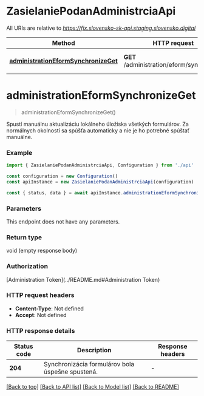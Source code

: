 # ZasielaniePodanAdministrciaApi

All URIs are relative to *https://fix.slovensko-sk-api.staging.slovensko.digital*

| Method                                                                      | HTTP request                              | Description                      |
| --------------------------------------------------------------------------- | ----------------------------------------- | -------------------------------- |
| [**administrationEformSynchronizeGet**](#administrationeformsynchronizeget) | **GET** /administration/eform/synchronize | Spustí synchronizáciu formulárov |

# **administrationEformSynchronizeGet**

> administrationEformSynchronizeGet()

Spustí manuálnu aktualizáciu lokálneho úložiska všetkých formulárov. Za normálnych okolností sa spúšťa automaticky a nie je ho potrebné spúštať manuálne.

### Example

```typescript
import { ZasielaniePodanAdministrciaApi, Configuration } from './api'

const configuration = new Configuration()
const apiInstance = new ZasielaniePodanAdministrciaApi(configuration)

const { status, data } = await apiInstance.administrationEformSynchronizeGet()
```

### Parameters

This endpoint does not have any parameters.

### Return type

void (empty response body)

### Authorization

[Administration Token](../README.md#Administration Token)

### HTTP request headers

- **Content-Type**: Not defined
- **Accept**: Not defined

### HTTP response details

| Status code | Description                                      | Response headers |
| ----------- | ------------------------------------------------ | ---------------- |
| **204**     | Synchronizácia formulárov bola úspešne spustená. | -                |

[[Back to top]](#) [[Back to API list]](../README.md#documentation-for-api-endpoints) [[Back to Model list]](../README.md#documentation-for-models) [[Back to README]](../README.md)
